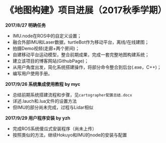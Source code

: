 # 《地图构建》项目进展（2017秋季学期）

**2017/8/27  明确任务**
- IMU.node在ROS中的自定义设置；
- 融合外部IMU和Laser数据，turtleBot作为移动平台，离线/在线建图；
- 拍摄Demo视频(走廊+两个房间)；
- 自建移动平台运动模型，整合前期成果，完成一套完整地图构建系统；
- 建立该项目的博客网站(GithubPage)；
- 从用户角度出发，简化系统搭建操作，将部分命令整合到后台(.exe，C++)；
- 编写用户使用手册。

**2017/9/26 系统集成使用教程 by myc**
- 总结前期系统搭建流程和步骤，见`cartographer配置总结.docx`
- 详述.lauch和.lua文件的设置方法
- 但IMU的部分尚未完成，过程与Lidar相似

**2017/9/29 用户程序安装  by yzh** 
- 完成ROS系统傻瓜式安装程序（尚未上传）
- 按照类似的方法，继续Hokuyo和IMU的node的安装与配置
